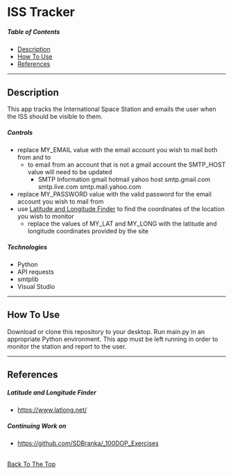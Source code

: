 # ISS Tracker

##### Table of Contents

- [Description](#description)
- [How To Use](#how-to-use)
- [References](#references)

---


## Description

This app tracks the International Space Station and emails the user when the ISS should be visible to them.

##### Controls

- replace MY_EMAIL value with the email account you wish to mail both from and to
    - to email from an account that is not a gmail account the SMTP_HOST value will need to be updated 
        - SMTP Information
                       gmail         hotmail             yahoo
             host  smtp.gmail.com  smtp.live.com     smtp.mail.yahoo.com
- replace MY_PASSWORD value with the valid password for the email account you wish to mail from
- use [Latitude and Longitude Finder](#latitude-and-longitude-finder) to find the coordinates of the location you wish to monitor
    - replace the values of MY_LAT and MY_LONG with the latitude and longitude coordinates provided by the site



##### Technologies

- Python
- API requests
- smtplib
- Visual Studio

---

## How To Use

Download or clone this repository to your desktop. Run main.py in an appropriate Python environment. This app must be left running in order to monitor the station and report to the user.

---

## References

##### Latitude and Longitude Finder
- https://www.latlong.net/

##### Continuing Work on

- https://github.com/SDBranka/_100DOP_Exercises

\
[Back To The Top](#iss-tracker)